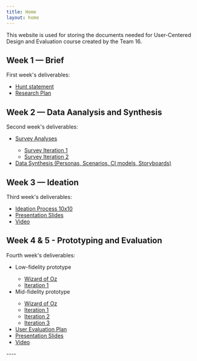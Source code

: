 ```yaml
---
title: Home
layout: home
---
```


This website is used for storing the documents needed for User-Centered Design and Evaluation course created by the Team 16.

## Week 1 — Brief 

First week's deliverables:
<ul>
  <li><a href="https://github.com/hirvonensara/CCU_project/blob/main/Hunt%20Statement.pdf">Hunt statement</a></li>
  <li><a href="https://github.com/hirvonensara/CCU_project/blob/main/Research%20Plan.pdf">Research Plan</a></li>
</ul>

## Week 2 — Data Aanalysis and Synthesis

Second week's deliverables:
<ul>
  <li><a href="https://github.com/hirvonensara/CCU_project/blob/main/docs/DataAnalysis.pdf">Survey Analyses</a></li>
  <ul>
        <li><a href="https://github.com/hirvonensara/CCU_project/blob/main/docs/surveys/FinancialLiteracySurvey1.pdf">Survey Iteration 1</a></li>
        <li><a href="https://github.com/hirvonensara/CCU_project/blob/main/docs/surveys/FinancialLiteracySurvey2.pdf">Survey Iteration 2</a></li>
  </ul>
  <li><a href="https://github.com/hirvonensara/CCU_project/blob/main/Data%20Synthesis.pdf">Data Synthesis (Personas, Scenarios, CI models, Storyboards)</a></li>
</ul>

## Week 3 — Ideation

Third week's deliverables:
<ul>
  <li><a href="https://github.com/hirvonensara/CCU_project/blob/main/docs/10x10.png">Ideation Process 10x10</a></li>
  <li><a href="https://github.com/hirvonensara/CCU_project/blob/main/docs/team16_slides.pdf">Presentation Slides</a></li>
  <li><a href="https://github.com/hirvonensara/CCU_project/blob/main/docs/team16_video.mp4">Video</a></li>
</ul>

## Week 4 & 5 - Prototyping and Evaluation

Fourth week's deliverables:
<ul>
  <li>Low-fidelity prototype</li>
  <ul>
        <li><a href="https://github.com/hirvonensara/CCU_project/blob/main/docs/Wizard_of_Oz_Low_Fidelity.pdf">Wizard of Oz</a></li>
        <li><a href="https://github.com/hirvonensara/CCU_project/blob/main/docs/low-fidelity.jpg">Iteration 1</a></li>
  </ul>
  <li>Mid-fidelity prototype</li>
  <ul>
        <li><a href="https://github.com/hirvonensara/CCU_project/blob/main/docs/Wizard_of_Oz_Mid_fidelity.pdf">Wizard of Oz</a></li>
        <li><a href="https://github.com/hirvonensara/CCU_project/blob/main/docs/Mid_Fid_Prototype-1.png">Iteration 1</a></li>
        <li><a href="https://github.com/hirvonensara/CCU_project/blob/main/docs/Mid_Fid_Prototype-2.png">Iteration 2</a></li>
        <li><a href="https://github.com/hirvonensara/CCU_project/blob/main/docs/Mid_Fid_Prototype-3.png">Iteration 3</a></li>
  </ul>
  <li><a href="https://github.com/hirvonensara/CCU_project/blob/main/docs/Hi-fi_prototype_evaluation_plan.pdf">User Evaluation Plan</a></li>
  <li><a href="https://github.com/hirvonensara/CCU_project/blob/main/docs/assessments/team16_slides.pdf">Presentation Slides</a></li>
  <li><a href="https://github.com/hirvonensara/CCU_project/blob/main/docs/assessments/team16_video.mp4">Video</a></li>
</ul>
----


[Just the Docs]: https://just-the-docs.github.io/just-the-docs/
[GitHub Pages]: https://docs.github.com/en/pages
[README]: https://github.com/just-the-docs/just-the-docs-template/blob/main/README.md
[Jekyll]: https://jekyllrb.com
[GitHub Pages / Actions workflow]: https://github.blog/changelog/2022-07-27-github-pages-custom-github-actions-workflows-beta/
[use this template]: https://github.com/just-the-docs/just-the-docs-template/generate
